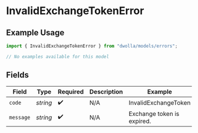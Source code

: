 # InvalidExchangeTokenError

## Example Usage

```typescript
import { InvalidExchangeTokenError } from "dwolla/models/errors";

// No examples available for this model
```

## Fields

| Field                      | Type                       | Required                   | Description                | Example                    |
| -------------------------- | -------------------------- | -------------------------- | -------------------------- | -------------------------- |
| `code`                     | *string*                   | :heavy_check_mark:         | N/A                        | InvalidExchangeToken       |
| `message`                  | *string*                   | :heavy_check_mark:         | N/A                        | Exchange token is expired. |